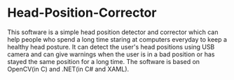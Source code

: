 # Head-Position-Corrector
This software is a simple head position detector and corrector which can help people who spend a long time staring at computers everyday to keep a healthy head posture. 
It can detect the user's head positions using USB camera and can give warnings when the user is in a bad position or has stayed the same position for a long time. 
The software is based on OpenCV(in C) and .NET(in C# and XAML).
